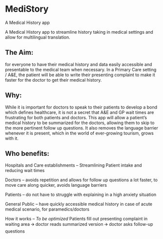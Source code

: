 # MediStory
A Medical History app

A Medical History app to streamline history taking in medical settings and allow for multilingual translation. 

## The Aim: 
for everyone to have their medical history and data easily accessible and presentable to the medical team when necessary. In a Primary Care setting / A&E, the patient will be able to write their presenting complaint to make it faster for the doctor to get their medical history. 

## Why:
While it is important for doctors to speak to their patients to develop a bond which defines healthcare, it is not a secret that A&E and GP wait times are frustrating for both patients and doctors. This app will allow a patient’s medical history to be summarized for the doctors, allowing them to skip to the more pertinent follow up questions. It also removes the language barrier whenever it is present, which in the world of ever-growing tourism, grows with it.

## Who benefits: 
Hospitals and Care establishments – Streamlining Patient intake and reducing wait times

Doctors – avoids repetition and allows for follow up questions a lot faster, to move care along quicker, avoids language barriers

Patients – do not have to struggle with explaining in a high anxiety situation

General Public – have quickly accessible medical history in case of acute medical scenario, for paramedics/doctors 



How it works – 
*To be optimized*
Patients fill out presenting complaint in waiting area 🡪 doctor reads summarized version 🡪 doctor asks follow-up questions

